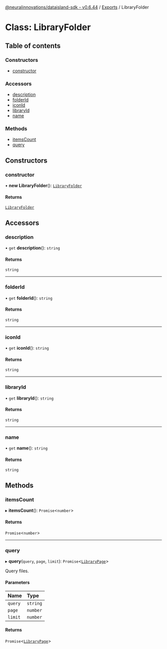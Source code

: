 [@neuralinnovations/dataisland-sdk - v0.6.44](../../README.md) / [Exports](../modules.md) / LibraryFolder

# Class: LibraryFolder

## Table of contents

### Constructors

- [constructor](LibraryFolder.md#constructor)

### Accessors

- [description](LibraryFolder.md#description)
- [folderId](LibraryFolder.md#folderid)
- [iconId](LibraryFolder.md#iconid)
- [libraryId](LibraryFolder.md#libraryid)
- [name](LibraryFolder.md#name)

### Methods

- [itemsCount](LibraryFolder.md#itemscount)
- [query](LibraryFolder.md#query)

## Constructors

### constructor

• **new LibraryFolder**(): [`LibraryFolder`](LibraryFolder.md)

#### Returns

[`LibraryFolder`](LibraryFolder.md)

## Accessors

### description

• `get` **description**(): `string`

#### Returns

`string`

___

### folderId

• `get` **folderId**(): `string`

#### Returns

`string`

___

### iconId

• `get` **iconId**(): `string`

#### Returns

`string`

___

### libraryId

• `get` **libraryId**(): `string`

#### Returns

`string`

___

### name

• `get` **name**(): `string`

#### Returns

`string`

## Methods

### itemsCount

▸ **itemsCount**(): `Promise`\<`number`\>

#### Returns

`Promise`\<`number`\>

___

### query

▸ **query**(`query`, `page`, `limit`): `Promise`\<[`LibraryPage`](LibraryPage.md)\>

Query files.

#### Parameters

| Name | Type |
| :------ | :------ |
| `query` | `string` |
| `page` | `number` |
| `limit` | `number` |

#### Returns

`Promise`\<[`LibraryPage`](LibraryPage.md)\>
